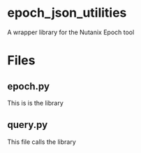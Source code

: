 # epoch_json_utilities
A wrapper library for the Nutanix Epoch tool 

# Files
## epoch.py
This is is the library

## query.py
This file calls the library
